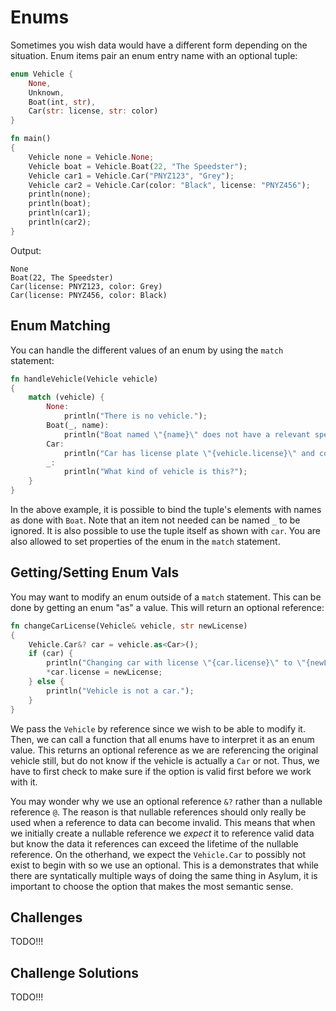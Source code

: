 # Enums
Sometimes you wish data would have a different form depending on the situation. Enum items pair an enum entry name with an optional tuple:

```rust
enum Vehicle {
    None,
    Unknown,
    Boat(int, str),
    Car(str: license, str: color)
}

fn main()
{
    Vehicle none = Vehicle.None;
    Vehicle boat = Vehicle.Boat(22, "The Speedster");
    Vehicle car1 = Vehicle.Car("PNYZ123", "Grey");
    Vehicle car2 = Vehicle.Car(color: "Black", license: "PNYZ456");
    println(none);
    println(boat);
    println(car1);
    println(car2);
}
```
Output:
```
None
Boat(22, The Speedster)
Car(license: PNYZ123, color: Grey)
Car(license: PNYZ456, color: Black)
```

## Enum Matching
You can handle the different values of an enum by using the `match` statement:

```rust
fn handleVehicle(Vehicle vehicle)
{
    match (vehicle) {
        None:
            println("There is no vehicle.");
        Boat(_, name):
            println("Boat named \"{name}\" does not have a relevant speed so it is not named.");
        Car:
            println("Car has license plate \"{vehicle.license}\" and color {vehicle[1]}.");
        _:
            println("What kind of vehicle is this?");
    }
}
```

In the above example, it is possible to bind the tuple's elements with names as done with `Boat`. Note that an item not needed can be named `_` to be ignored. It is also possible to use the tuple itself as shown with `car`. You are also allowed to set properties of the enum in the `match` statement.

## Getting/Setting Enum Vals
You may want to modify an enum outside of a `match` statement. This can be done by getting an enum "as" a value. This will return an optional reference:

```rust
fn changeCarLicense(Vehicle& vehicle, str newLicense)
{
    Vehicle.Car&? car = vehicle.as<Car>();
    if (car) {
        println("Changing car with license \"{car.license}\" to \"{newLicense}\".");
        *car.license = newLicense;
    } else {
        println("Vehicle is not a car.");
    }
}
```

We pass the `Vehicle` by reference since we wish to be able to modify it. Then, we can call a function that all enums have to interpret it as an enum value. This returns an optional reference as we are referencing the original vehicle still, but do not know if the vehicle is actually a `Car` or not. Thus, we have to first check to make sure if the option is valid first before we work with it.

You may wonder why we use an optional reference `&?` rather than a nullable reference `@`. The reason is that nullable references should only really be used when a reference to data can become invalid. This means that when we initially create a nullable reference we *expect* it to reference valid data but know the data it references can exceed the lifetime of the nullable reference. On the otherhand, we expect the `Vehicle.Car` to possibly not exist to begin with so we use an optional. This is a demonstrates that while there are syntatically multiple ways of doing the same thing in Asylum, it is important to choose the option that makes the most semantic sense.

## Challenges
TODO!!!

## Challenge Solutions
TODO!!!